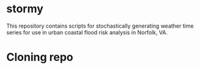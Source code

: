 # stormy
This repository contains scripts for stochastically generating weather time series for use in urban coastal flood risk analysis in Norfolk, VA.

# Cloning repo